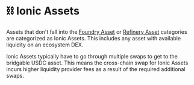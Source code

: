 # ⛓ Ionic Assets

Assets that don't fall into the [Foundry Asset](foundry-assets.md) or [Refinery Asset](refinery-assets.md) categories are categorized as Ionic Assets. This includes any asset with available liquidity on an ecosystem DEX.

Ionic Assets typically have to go through multiple swaps to get to the bridgable USDC asset. This means the cross-chain swap for Ionic Assets incurs higher liquidity provider fees as a result of the required additional swaps.
